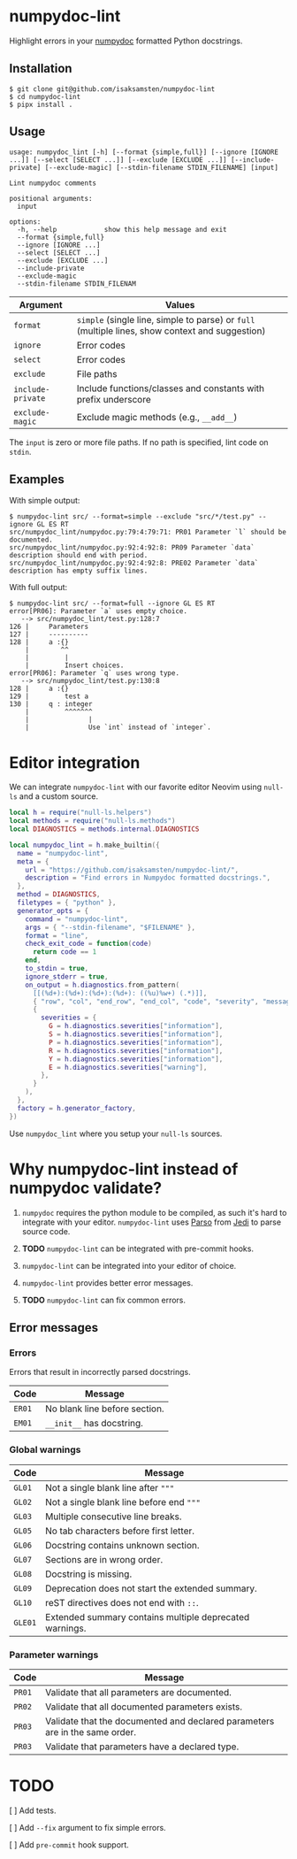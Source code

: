 # numpydoc-lint

Highlight errors in your [numpydoc](https://numpydoc.readthedocs.io) formatted
Python docstrings.

## Installation

```shell
$ git clone git@github.com/isaksamsten/numpydoc-lint
$ cd numpydoc-lint
$ pipx install .
```

## Usage

```
usage: numpydoc_lint [-h] [--format {simple,full}] [--ignore [IGNORE ...]] [--select [SELECT ...]] [--exclude [EXCLUDE ...]] [--include-private] [--exclude-magic] [--stdin-filename STDIN_FILENAME] [input]

Lint numpydoc comments

positional arguments:
  input

options:
  -h, --help            show this help message and exit
  --format {simple,full}
  --ignore [IGNORE ...]
  --select [SELECT ...]
  --exclude [EXCLUDE ...]
  --include-private
  --exclude-magic
  --stdin-filename STDIN_FILENAM
```

| Argument          | Values                                                                                          |
| ----------------- | ----------------------------------------------------------------------------------------------- |
| `format`          | `simple` (single line, simple to parse) or `full` (multiple lines, show context and suggestion) |
| `ignore`          | Error codes                                                                                     |
| `select`          | Error codes                                                                                     |
| `exclude`         | File paths                                                                                      |
| `include-private` | Include functions/classes and constants with prefix underscore                                  |
| `exclude-magic`   | Exclude magic methods (e.g., `__add__`)                                                         |

The `input` is zero or more file paths. If no path is specified, lint code on `stdin`.

## Examples

With simple output:

```
$ numpydoc-lint src/ --format=simple --exclude "src/*/test.py" --ignore GL ES RT
src/numpydoc_lint/numpydoc.py:79:4:79:71: PR01 Parameter `l` should be documented.
src/numpydoc_lint/numpydoc.py:92:4:92:8: PR09 Parameter `data` description should end with period.
src/numpydoc_lint/numpydoc.py:92:4:92:8: PRE02 Parameter `data` description has empty suffix lines.
```

With full output:

```
$ numpydoc-lint src/ --format=full --ignore GL ES RT
error[PR06]: Parameter `a` uses empty choice.
   --> src/numpydoc_lint/test.py:128:7
126 |     Parameters
127 |     ----------
128 |     a :{}
    |        ^^
    |         |
    |         Insert choices.
error[PR06]: Parameter `q` uses wrong type.
   --> src/numpydoc_lint/test.py:130:8
128 |     a :{}
129 |         test a
130 |     q : integer
    |         ^^^^^^^
    |               |
    |               Use `int` instead of `integer`.
```

# Editor integration

We can integrate `numpydoc-lint` with our favorite editor Neovim using `null-ls` and a custom source.

```lua
local h = require("null-ls.helpers")
local methods = require("null-ls.methods")
local DIAGNOSTICS = methods.internal.DIAGNOSTICS

local numpydoc_lint = h.make_builtin({
  name = "numpydoc-lint",
  meta = {
    url = "https://github.com/isaksamsten/numpydoc-lint/",
    description = "Find errors in Numpydoc formatted docstrings.",
  },
  method = DIAGNOSTICS,
  filetypes = { "python" },
  generator_opts = {
    command = "numpydoc-lint",
    args = { "--stdin-filename", "$FILENAME" },
    format = "line",
    check_exit_code = function(code)
      return code == 1
    end,
    to_stdin = true,
    ignore_stderr = true,
    on_output = h.diagnostics.from_pattern(
      [[(%d+):(%d+):(%d+):(%d+): ((%u)%w+) (.*)]],
      { "row", "col", "end_row", "end_col", "code", "severity", "message" },
      {
        severities = {
          G = h.diagnostics.severities["information"],
          S = h.diagnostics.severities["information"],
          P = h.diagnostics.severities["information"],
          R = h.diagnostics.severities["information"],
          Y = h.diagnostics.severities["information"],
          E = h.diagnostics.severities["warning"],
        },
      }
    ),
  },
  factory = h.generator_factory,
})
```

Use `numpydoc_lint` where you setup your `null-ls` sources.

# Why numpydoc-lint instead of numpydoc validate?

1. `numpydoc` requires the python module to be compiled, as such it's hard to
   integrate with your editor. `numpydoc-lint` uses
   [Parso](https://parso.readthedocs.io) from
   [Jedi](https://jedi.readthedocs.io) to parse source code.

2. **TODO** `numpydoc-lint` can be integrated with pre-commit hooks.

3. `numpydoc-lint` can be integrated into your editor of choice.

4. `numpydoc-lint` provides better error messages.

5. **TODO** `numpydoc-lint` can fix common errors.

## Error messages

### Errors

Errors that result in incorrectly parsed docstrings.

| Code   | Message                       |
| ------ | ----------------------------- |
| `ER01` | No blank line before section. |
| `EM01` | `__init__` has docstring.     |

### Global warnings

| Code    | Message                                                 |
| ------- | ------------------------------------------------------- |
| `GL01`  | Not a single blank line after `"""`                     |
| `GL02`  | Not a single blank line before end `"""`                |
| `GL03`  | Multiple consecutive line breaks.                       |
| `GL05`  | No tab characters before first letter.                  |
| `GL06`  | Docstring contains unknown section.                     |
| `GL07`  | Sections are in wrong order.                            |
| `GL08`  | Docstring is missing.                                   |
| `GL09`  | Deprecation does not start the extended summary.        |
| `GL10`  | reST directives does not end with `::`.                 |
| `GLE01` | Extended summary contains multiple deprecated warnings. |

### Parameter warnings

| Code   | Message                                                                     |
| ------ | --------------------------------------------------------------------------- |
| `PR01` | Validate that all parameters are documented.                                |
| `PR02` | Validate that all documented parameters exists.                             |
| `PR03` | Validate that the documented and declared parameters are in the same order. |
| `PR03` | Validate that parameters have a declared type.                              |

# TODO

[ ] Add tests.

[ ] Add `--fix` argument to fix simple errors.

[ ] Add `pre-commit` hook support.
